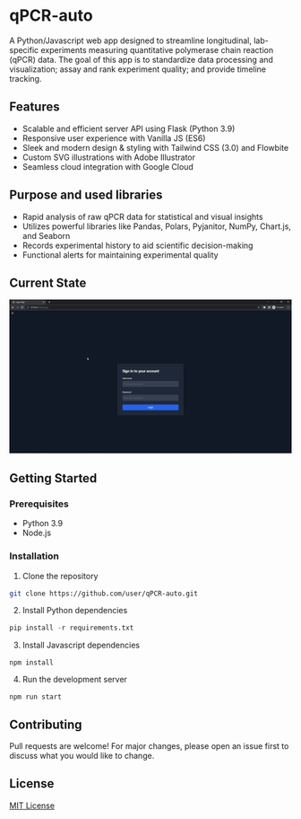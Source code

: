 # qPCR-auto

A Python/Javascript web app designed to streamline longitudinal, lab-specific experiments measuring quantitative polymerase chain reaction (qPCR) data. The goal of this app is to standardize data processing and visualization; assay and rank experiment quality; and provide timeline tracking.

## Features

- Scalable and efficient server API using Flask (Python 3.9)
- Responsive user experience with Vanilla JS (ES6)
- Sleek and modern design & styling with Tailwind CSS (3.0) and Flowbite
- Custom SVG illustrations with Adobe Illustrator
- Seamless cloud integration with Google Cloud

## Purpose and used libraries
- Rapid analysis of raw qPCR data for statistical and visual insights
- Utilizes powerful libraries like Pandas, Polars, Pyjanitor, NumPy, Chart.js, and Seaborn
- Records experimental history to aid scientific decision-making
- Functional alerts for maintaining experimental quality

## Current State

![Animation](Animation.gif)

## Getting Started

### Prerequisites

- Python 3.9
- Node.js

### Installation

1. Clone the repository

```bash
git clone https://github.com/user/qPCR-auto.git
```
2. Install Python dependencies
```python
pip install -r requirements.txt
```

3. Install Javascript dependencies
```
npm install
```

4. Run the development server
```
npm run start
```

## Contributing

Pull requests are welcome! For major changes, please open an issue first to discuss what you would like to change.

## License

[MIT License](https://choosealicense.com/licenses/mit/)



